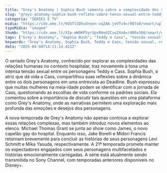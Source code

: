 ```yaml
---
title: "Grey's Anatomy | Sophia Bush comenta sobre a complexidade dos sentimentos entre Teddy e Cass"
slug: "greys-anatomy-sophia-bush-reflete-sobre-tenso-sexual-entre-teddy-e-cass"
categoria: "SÉRIES E TV"
midia: "https://cdn.ome.lt/9Q5TlSDhudroen-xq2AA-jeVTv4=/987x0/smart/uploads/conteudo/fotos/OMELETE_CAPA_-_2025-04-04T104920.242.png"
tipoMidia: "imagem"
thumb: "https://cdn.ome.lt/XIp-mWOKP5yrVpvRHo6ZCxw2XnA=/480x360/smart/extras/conteudos/omelete_THUMB_-_2025-04-04T104935.338.png"
tags: ["Grey's Anatomy", "Sophia Bush", "Teddy e Cass", "tensão sexual", "relações complexas", "nova temporada", "personagens multifacetados", "Sony Channel"]
keywords: "Grey's Anatomy, Sophia Bush, Teddy e Cass, tensão sexual, relações complexas, nova temporada, personagens multifacetados, Sony Channel"
data: "2025-04-04T14:11:14.421Z"
---
```


O seriado Grey's Anatomy, conhecido por explorar as complexidades das relações humanas no contexto hospitalar, traz novamente à tona uma intensa tensão sexual entre os personagens Teddy e Cass. Sophia Bush, a atriz que dá vida a Cass, compartilhou suas reflexões sobre a dinâmica entre os dois personagens em uma entrevista ao Deadline. Bush expressou que muitas mulheres na meia-idade podem se identificar com a jornada de Cass, questionando as escolhas de vida conforme os padrões sociais. Ela comentou sobre a importância de discutir tais questões em uma plataforma como Grey's Anatomy, onde as narrativas permitem uma exploração mais profunda das emoções e desejos dos personagens.

A nova temporada de Grey's Anatomy não apenas continua a explorar essas relações complexas, mas também introduz novos elementos ao elenco. Michael Thomas Grant se junta ao show como James, o novo capelão gay do hospital. Enquanto isso, Jake Borelli e Midori Francis retornam brevemente para concluir as histórias de seus personagens Levi Schmitt e Mika Yasuda, respectivamente. A 21ª temporada promete manter os espectadores engajados com seus personagens multifacetados e histórias emocionalmente carregadas. A série está atualmente sendo transmitida no Sony Channel, com temporadas anteriores disponíveis no Disney+.